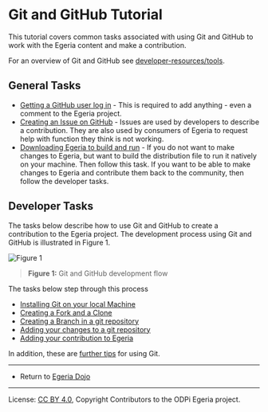 <!-- SPDX-License-Identifier: CC-BY-4.0 -->
<!-- Copyright Contributors to the ODPi Egeria project 2020. -->

# Git and GitHub Tutorial

This tutorial covers common tasks associated with using Git and GitHub to
work with the Egeria content and make a contribution.

For an overview of Git and GitHub see 
[developer-resources/tools](../../../developer-resources/tools/Git-GitHub.md).

## General Tasks

* [Getting a GitHub user log in](task-getting-git-hub-id.md) - This is required to add anything - even a comment
  to the Egeria project.
* [Creating an Issue on GitHub](task-creating-an-issue-on-git-hub.md) - Issues are used by developers to describe
  a contribution.  They are also used by consumers of Egeria to request help with function they think is not working.
* [Downloading Egeria to build and run](../building-egeria-tutorial/task-downloading-egeria-source.md) - If
  you do not want to make changes to Egeria, but want to build the distribution file to run it natively
  on your machine.  Then follow this task.  If you want to be able to make changes to Egeria and contribute
  them back to the community, then follow the developer tasks.

## Developer Tasks

The tasks below describe how to use Git and GitHub to create a contribution to the Egeria project.
The development process using Git and GitHub is illustrated in Figure 1.

![Figure 1](../../../developer-resources/tools/git-github-flow.png)
> **Figure 1:** Git and GitHub development flow

The tasks below step through this process

* [Installing Git on your local Machine](task-installing-git.md)
* [Creating a Fork and a Clone](task-creating-a-fork-and-clone.md)
* [Creating a Branch in a git repository](task-creating-git-branches.md)
* [Adding your changes to a git repository](task-adding-changes-to-git.md)
* [Adding your contribution to Egeria](task-git-pull-push-pr.md)

In addition, these are [further tips](further-git-tips.md) for using Git.

----
* Return to [Egeria Dojo](../egeria-dojo/egeria-dojo-day-2-3-contribution-to-egeria.md)

----
License: [CC BY 4.0](https://creativecommons.org/licenses/by/4.0/),
Copyright Contributors to the ODPi Egeria project.